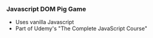 ### Javascript DOM Pig Game
* Uses vanilla Javascript
* Part of Udemy's "The Complete JavaScript Course"
